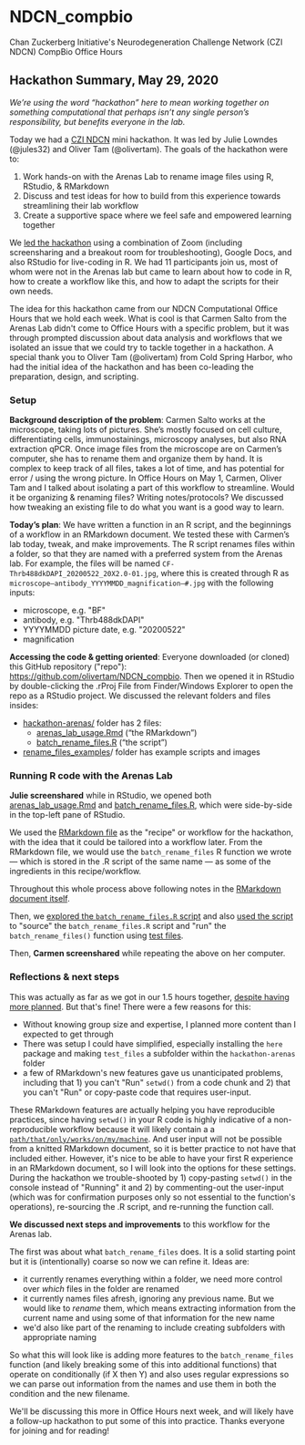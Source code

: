 # NDCN_compbio
Chan Zuckerberg Initiative's Neurodegeneration Challenge Network (CZI NDCN) CompBio Office Hours 

## Hackathon Summary, May 29, 2020
*We’re using the word “hackathon” here to mean working together on something computational that perhaps isn’t any single person’s responsibility, but benefits everyone in the lab.*

Today we had a [CZI NDCN](https://chanzuckerberg.com/science/programs-resources/neurodegeneration-challenge/) mini hackathon. It was led by Julie Lowndes (@jules32) and Oliver Tam (@olivertam). The goals of the hackathon were to:

1. Work hands-on with the Arenas Lab to rename image files using R, RStudio, & RMarkdown 
2. Discuss and test ideas for how to build from this experience towards streamlining their lab workflow
3. Create a supportive space where we feel safe and empowered learning together

We [led the hackathon](https://www.openscapes.org/blog/2020/03/11/how-to-run-a-remote-workshop/) using a combination of Zoom (including screensharing and a breakout room for troubleshooting), Google Docs, and also RStudio for live-coding in R. We had 11 participants join us, most of whom were not in the Arenas lab but came to learn about how to code in R, how to create a workflow like this, and how to adapt the scripts for their own needs. 

The idea for this hackathon came from our NDCN Computational Office Hours that we hold each week. What is cool is that Carmen Salto from the Arenas Lab didn't come to Office Hours with a specific problem, but it was through prompted discussion about data analysis and workflows that we isolated an issue that we could try to tackle together in a hackathon. A special thank you to Oliver Tam (@olivertam) from Cold Spring Harbor, who had the initial idea of the hackathon and has been co-leading the preparation, design, and scripting.


### Setup

**Background description of the problem**: Carmen Salto works at the microscope, taking lots of pictures. She’s mostly focused on cell culture, differentiating cells, immunostainings, microscopy analyses, but also RNA extraction qPCR. Once image files from the microscope are on Carmen’s computer, she has to rename them and organize them by hand. It is complex to keep track of all files, takes a lot of time, and has potential for error / using the wrong picture. In Office Hours on May 1, Carmen, Oliver Tam and I talked about isolating a part of this workflow to streamline. Would it be organizing & renaming files? Writing notes/protocols? We discussed how tweaking an existing file to do what you want is a good way to learn.

**Today’s plan**: We have written a function in an R script, and the beginnings of a workflow in an RMarkdown document. We tested these with Carmen’s lab today, tweak, and make improvements. The R script renames files within a folder, so that they are named with a preferred system from the Arenas lab. For example, the files will be named `CF-Thrb488dkDAPI_20200522_20X2.0-01.jpg`, where this is created through R as `microscope–antibody_YYYYMMDD_magnification–#.jpg` with the following inputs: 
 
- microscope, e.g. "BF"
- antibody, e.g. "Thrb488dkDAPI"
- YYYYMMDD picture date, e.g. "20200522"
- magnification

**Accessing the code & getting oriented**: Everyone downloaded (or cloned) this GitHub repository ("repo"): <https://github.com/olivertam/NDCN_compbio>. Then we opened it in RStudio by double-clicking the .rProj File from Finder/Windows Explorer to open the repo as a RStudio project. We discussed the relevant folders and files insides:

- [hackathon-arenas/](https://github.com/olivertam/NDCN_compbio/tree/master/hackathon-arenas) folder has 2 files:
  - [arenas_lab_usage.Rmd](https://github.com/olivertam/NDCN_compbio/blob/master/hackathon-arenas/arenas_lab_usage.Rmd) (“the RMarkdown”)
  - [batch_rename_files.R](https://github.com/olivertam/NDCN_compbio/blob/master/hackathon-arenas/batch_rename_files.R) (“the script”)
- [rename_files_examples](https://github.com/olivertam/NDCN_compbio/tree/master/rename_files_examples)/ folder has example scripts and images

### Running R code with the Arenas Lab

**Julie screenshared** while in RStudio, we opened both [arenas_lab_usage.Rmd](https://github.com/olivertam/NDCN_compbio/blob/master/hackathon-arenas/arenas_lab_usage.Rmd) and [batch_rename_files.R](https://github.com/olivertam/NDCN_compbio/blob/master/hackathon-arenas/batch_rename_files.R), which were side-by-side in the top-left pane of RStudio. 

We used the [RMarkdown file](https://github.com/olivertam/NDCN_compbio/blob/master/hackathon-arenas/arenas_lab_usage.Rmd) as the "recipe" or workflow for the hackathon, with the idea that it could be tailored into a workflow later. From the RMarkdown file, we would use the `batch_rename_files` R function we wrote — which is stored in the .R script of the same name — as some of the ingredients in this recipe/workflow. 

Throughout this whole process above following notes in the [RMarkdown document itself](https://github.com/olivertam/NDCN_compbio/blob/master/hackathon-arenas/arenas_lab_usage.Rmd#L8). 

Then, we [explored the `batch_rename_files.R` script](https://github.com/olivertam/NDCN_compbio/blob/master/hackathon-arenas/arenas_lab_usage.Rmd#L20) and also [used the script](https://github.com/olivertam/NDCN_compbio/blob/master/hackathon-arenas/arenas_lab_usage.Rmd#L41) to "source" the `batch_rename_files.R` script and "run" the `batch_rename_files()` function using [test files](https://github.com/olivertam/NDCN_compbio/tree/master/rename_files_examples/test_files). 

Then, **Carmen screenshared** while repeating the above on her computer. 

### Reflections & next steps

This was actually as far as we got in our 1.5 hours together, [despite having more planned](https://github.com/olivertam/NDCN_compbio/blob/master/hackathon-arenas/arenas_lab_usage.Rmd#L95). But that's fine! There were a few reasons for this: 

- Without knowing group size and expertise, I planned more content than I expected to get through
- There was setup I could have simplified, especially installing the `here` package and making `test_files` a subfolder within the `hackathon-arenas` folder
- a few of RMarkdown's new features gave us unanticipated problems, including that 1) you can't "Run" `setwd()` from a code chunk and 2) that you can't "Run" or copy-paste code that requires user-input. 

These RMarkdown features are actually helping you have reproducible practices, since having `setwd()` in your R code is highly indicative of a non-reproducible workflow because it will likely contain a a [`path/that/only/works/on/my/machine`](https://rstats.wtf/project-oriented-workflow.html#setwd). And user input will not be possible from a knitted RMarkdown document, so it is better practice to not have that included either. However, it's nice to be able to have your first R experience in an RMarkdown document, so I will look into the options for these settings. During the hackathon we trouble-shooted by 1) copy-pasting `setwd()` in the console instead of "Running" it and 2) by commenting-out the user-input (which was for confirmation purposes only so not essential to the function's operations), re-sourcing the .R script, and re-running the function call. 

**We discussed next steps and improvements** to this workflow for the Arenas lab.

The first was about what `batch_rename_files` does. It is a solid starting point but it is (intentionally) coarse so now we can refine it. Ideas are:

- it currently renames everything within a folder, we need more control over *which* files in the folder are renamed
- it currently names files afresh, ignoring any previous name. But we would like to *rename* them, which means extracting information from the current name and using some of that information for the new name
- we'd also like part of the renaming to include creating subfolders with appropriate naming

So what this will look like is adding more features to the `batch_rename_files` function (and likely breaking some of this into additional functions) that operate on conditionally (if X then Y) and also uses regular expressions so we can parse out information from the names and use them in both the condition and the new filename.

We'll be discussing this more in Office Hours next week, and will likely have a follow-up hackathon to put some of this into practice. Thanks everyone for joining and for reading!

<br>
<br>






